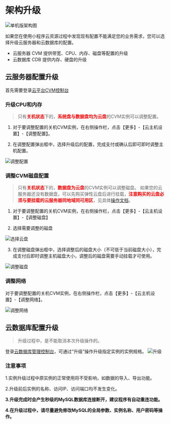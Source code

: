

# 架构升级

![单机版架构图](http://imgcache.tce.fsphere.cn/image/mc.qcloudimg.com/static/img/7d40df0347cbfad83c16a011a435271c/24.png)

如果您在使用小程序云资源过程中发现现有配置不能满足您的业务需求，您可以选择升级云服务器和云数据库的配置。

- 云服务器 CVM 提供带宽、CPU、内存、磁盘等配置的升级
- 云数据库 CDB 提供内存、硬盘的升级

## 云服务器配置升级
首先需要登录[云平台CVM控制台](http://console.tce.fsphere.cn/cvm)

### 升级CPU和内存

>只有<font color="red">**关机状态**</font>下的，<font color="red">**系统盘与数据盘均为云盘**</font>的CVM实例可以调整配置。

1) 对于要调整配置的关机CVM实例，在右侧操作栏，点击【更多】-【云主机设置】-【调整配置】。

2) 在调整配置弹出框中，选择升级后的配置，完成支付或确认后即可即时调整主机配置。

![调整配置](http://imgcache.tce.fsphere.cn/image/mc.qcloudimg.com/static/img/fe9f8398edcb067e2a300de63418eeea/2.png)

### 调整CVM磁盘配置

>只有<font color="red">**关机状态**</font>下的，<font color="red">**数据盘为云盘**</font>的CVM实例可以调整磁盘。
>如果您的云服务器还没有数据盘，可以先购买弹性云盘后进行挂载，<font color="red">**注意购买的云盘必须与要挂载的云服务器同地域同可用区**</font>，见具体[操作文档](http://tce.fsphere.cn/doc/product/362/2922)，

1) 对于要调整配置的关机CVM实例，在右侧操作栏，点击【更多】-【云主机设置】-【调整磁盘】

2) 选择需要调整的磁盘

![选择云盘](http://imgcache.tce.fsphere.cn/image/mc.qcloudimg.com/static/img/b085b0259bade00f6277b359c3f779c7/3.png)

3) 在调整磁盘弹出框中，选择调整后的磁盘大小（不可低于当前磁盘大小），完成支付后即时调整主机磁盘大小，调整后的磁盘需要手动挂载才可使用。

![调整磁盘](http://imgcache.tce.fsphere.cn/image/mc.qcloudimg.com/static/img/e30855318f8bef937cdc035b83c30dc5/4.png)

### 调整网络

对于要调整配置的关机CVM实例，在右侧操作栏，点击【更多】-【云主机设置】-【调整网络】。

![调整网络](http://imgcache.tce.fsphere.cn/image/mc.qcloudimg.com/static/img/5c4143697880b932891548732ab12ae8/1.png)

## 云数据库配置升级
>升级过程中，是不能取消本次升级操作的。

登录[云数据库管理控制台](http://console.tce.fsphere.cn/cdb)，可通过“升级”操作升级指定实例的实例规格。
![升级](http://imgcache.tce.fsphere.cn/image/mc.qcloudimg.com/static/img/0056b6d5165e0afe240763963a302bf3/5.png)

### 注意事项

1.实例升级过程中原实例的正常使用将不受影响，如数据的导入、导出功能。

2.升级前后实例的名称、访问IP、访问端口均不发生变化。

**3.升级完成时会产生秒级的MySQL数据库连接断开，建议程序有自动重连功能。**

**4.在升级过程中，请尽量避免修改MySQL的全局参数、实例名称、用户密码等操作。**

